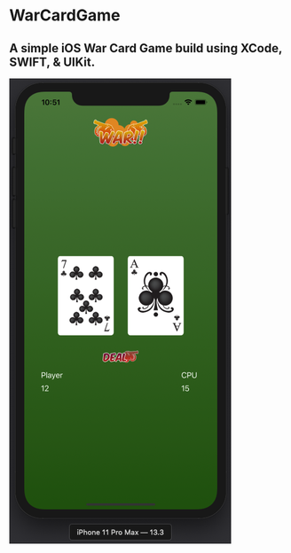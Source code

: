 # WarCardGame

## A simple iOS War Card Game build using XCode, SWIFT, & UIKit.

![](War%20Card%20Game%20Screenshot.png)
